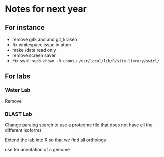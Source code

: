 # Notes for next year

## For instance
* remove gitk and and git_kraken
* fix whitespace issue in atom 
* make /data read only
* remove screen saver
* Fix swirl: `sudo chown -R ubuntu /usr/local/lib/R/site-library/swirl/`

## For labs

### Water Lab

Remove

### BLAST Lab

Change paralog search to use a proteome file that does not have all the different isoforms

Extend the lab into R so that we find all orthologs

use for annotation of a genome
